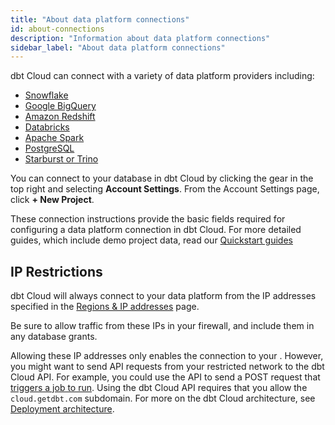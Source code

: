 ```yaml
---
title: "About data platform connections"
id: about-connections
description: "Information about data platform connections"
sidebar_label: "About data platform connections"
---
```

dbt Cloud can connect with a variety of data platform providers including: 

- [Snowflake](/docs/cloud/connect-data-platform/connect-snowflake)
- [Google BigQuery](/docs/cloud/connect-data-platform/connect-bigquery)
- [Amazon Redshift](/docs/cloud/connect-data-platform/connect-redshift-postgresql-alloydb) 
- [Databricks](/docs/cloud/connect-data-platform/connect-databricks) 
- [Apache Spark](/docs/cloud/connect-data-platform/connect-apache-spark) 
- [PostgreSQL](/docs/cloud/connect-data-platform/connect-redshift-postgresql-alloydb)
- [Starburst or Trino](/docs/cloud/connect-data-platform/connect-starburst-trino)

You can connect to your database in dbt Cloud by clicking the gear in the top right and selecting **Account Settings**. From the Account Settings page, click **+ New Project**.

<Lightbox src="/img/docs/dbt-cloud/cloud-configuring-dbt-cloud/choose-a-connection.png" title="Choose a connection"/>

These connection instructions provide the basic fields required for configuring a data platform connection in dbt Cloud. For more detailed guides, which include demo project data, read our [Quickstart guides](https://docs.getdbt.com/docs/quickstarts/overview)

## IP Restrictions

dbt Cloud will always connect to your data platform from the IP addresses specified in the [Regions & IP addresses](/docs/cloud/about-cloud/regions-ip-addresses) page.

Be sure to allow traffic from these IPs in your firewall, and include them in any database grants.

Allowing these IP addresses only enables the connection to your <Term id="data-warehouse" />. However, you might want to send API requests from your restricted network to the dbt Cloud API.  For example, you could use the API to send a POST request that [triggers a job to run](https://docs.getdbt.com/dbt-cloud/api-v2#operation/triggerRun). Using the dbt Cloud API requires that you allow the `cloud.getdbt.com` subdomain. For more on the dbt Cloud architecture, see [Deployment architecture](/docs/cloud/about-cloud/architecture).
